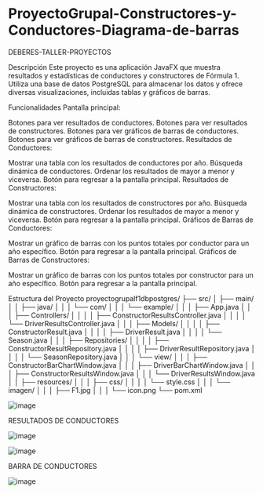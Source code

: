 # ProyectoGrupal-Constructores-y-Conductores-Diagrama-de-barras
DEBERES-TALLER-PROYECTOS


Descripción
Este proyecto es una aplicación JavaFX que muestra resultados y estadísticas de conductores y constructores de Fórmula 1. Utiliza una base de datos PostgreSQL para almacenar los datos y ofrece diversas visualizaciones, incluidas tablas y gráficos de barras.

Funcionalidades
Pantalla principal:

Botones para ver resultados de conductores.
Botones para ver resultados de constructores.
Botones para ver gráficos de barras de conductores.
Botones para ver gráficos de barras de constructores.
Resultados de Conductores:

Mostrar una tabla con los resultados de conductores por año.
Búsqueda dinámica de conductores.
Ordenar los resultados de mayor a menor y viceversa.
Botón para regresar a la pantalla principal.
Resultados de Constructores:

Mostrar una tabla con los resultados de constructores por año.
Búsqueda dinámica de constructores.
Ordenar los resultados de mayor a menor y viceversa.
Botón para regresar a la pantalla principal.
Gráficos de Barras de Conductores:

Mostrar un gráfico de barras con los puntos totales por conductor para un año específico.
Botón para regresar a la pantalla principal.
Gráficos de Barras de Constructores:

Mostrar un gráfico de barras con los puntos totales por constructor para un año específico.
Botón para regresar a la pantalla principal.

Estructura del Proyecto
proyectogrupalf1dbpostgres/
├── src/
│   ├── main/
│   │   ├── java/
│   │   │   └── com/
│   │   │       └── example/
│   │   │           ├── App.java
│   │   │           ├── Controllers/
│   │   │           │   ├── ConstructorResultsController.java
│   │   │           │   └── DriverResultsController.java
│   │   │           ├── Models/
│   │   │           │   ├── ConstructorResult.java
│   │   │           │   ├── DriverResult.java
│   │   │           │   └── Season.java
│   │   │           ├── Repositories/
│   │   │           │   ├── ConstructorResultRepository.java
│   │   │           │   ├── DriverResultRepository.java
│   │   │           │   └── SeasonRepository.java
│   │   │           └── view/
│   │   │               ├── ConstructorBarChartWindow.java
│   │   │               ├── DriverBarChartWindow.java
│   │   │               ├── ConstructorResultsWindow.java
│   │   │               └── DriverResultsWindow.java
│   │   ├── resources/
│   │   │   ├── css/
│   │   │   │   └── style.css
│   │   │   └── imagen/
│   │   │       ├── F1.jpg
│   │   │       └── icon.png
└── pom.xml



![image](https://github.com/user-attachments/assets/adcf9d9f-330a-4699-a02d-50fa0e72bca7)




RESULTADOS DE CONDUCTORES


![image](https://github.com/user-attachments/assets/15852b29-60a9-4afd-b696-b44a3232bba6)



![image](https://github.com/user-attachments/assets/5b0b1db5-c2b7-4033-98f5-29927978639b)



BARRA DE CONDUCTORES


![image](https://github.com/user-attachments/assets/e1d38f03-0eaf-4c46-a1c6-f796c682feea)





